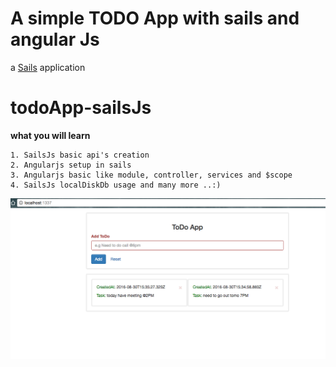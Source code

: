 # A simple TODO App with sails and angular Js

a [Sails](http://sailsjs.org) application
# todoApp-sailsJs

**what you will learn**

	1. SailsJs basic api's creation
	2. Angularjs setup in sails
	3. Angularjs basic like module, controller, services and $scope
	4. SailsJs localDiskDb usage and many more ..:)

![alt tag](https://github.com/kadhiresan/todoApp-sailsJs/blob/master/assets/images/sailsjs-todo-app.png)